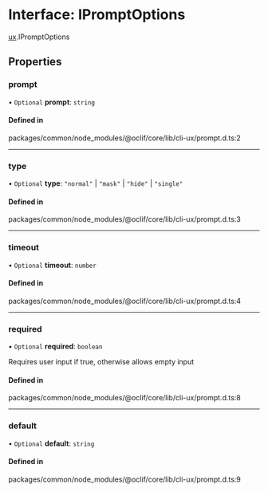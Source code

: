 # Interface: IPromptOptions

[ux](../modules/ux.md).IPromptOptions

## Properties

### prompt

• `Optional` **prompt**: `string`

#### Defined in

packages/common/node_modules/@oclif/core/lib/cli-ux/prompt.d.ts:2

___

### type

• `Optional` **type**: ``"normal"`` \| ``"mask"`` \| ``"hide"`` \| ``"single"``

#### Defined in

packages/common/node_modules/@oclif/core/lib/cli-ux/prompt.d.ts:3

___

### timeout

• `Optional` **timeout**: `number`

#### Defined in

packages/common/node_modules/@oclif/core/lib/cli-ux/prompt.d.ts:4

___

### required

• `Optional` **required**: `boolean`

Requires user input if true, otherwise allows empty input

#### Defined in

packages/common/node_modules/@oclif/core/lib/cli-ux/prompt.d.ts:8

___

### default

• `Optional` **default**: `string`

#### Defined in

packages/common/node_modules/@oclif/core/lib/cli-ux/prompt.d.ts:9
